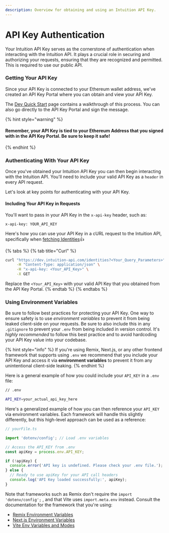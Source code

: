 ```yaml
---
description: Overview for obtaining and using an Intuition API Key.
---
```


# API Key Authentication

Your Intuition API Key serves as the cornerstone of authentication when interacting with the Intuition API. It plays a crucial role in securing and authorizing your requests, ensuring that they are recognized and permitted. This is required to use our public API.

### Getting Your API Key

Since your API Key is connected to your Ethereum wallet address, we've created an API Key Portal where you can obtain and view your API Key.

The [Dev Quick Start](../getting-started/dev-quick-start.md) page contains a walkthrough of this process. You can also go directly to the API Key Portal and sign the message.&#x20;

{% hint style="warning" %}
#### Remember, your API Key is tied to your Ethereum Address that you signed with in the API Key Portal.  Be sure to keep it safe!
{% endhint %}

### Authenticating With Your API Key

Once you've obtained your Intuition API Key you can then begin interacting with the Intuition API. You'll need to include your valid API Key as a `header` in every API request.

Let's look at key points for authenticating with your API Key.

#### Including Your API Key in Requests

You'll want to pass in your API Key in the `x-api-key` header, such as:

`x-api-key: YOUR_API_KEY`

Here's how you can use your API Key in a cURL request to the Intuition API, specifically when [fetching Identities](identities/fetch-all-identities.md):thumbsup:

{% tabs %}
{% tab title="Curl" %}
```bash
curl "https://dev.intuition-api.com/identities?<Your_Query_Parameters>" \
     -H "Content-Type: application/json" \
     -H "x-api-key: <Your_API_Key>" \
     -X GET
```

Replace the `<Your_API_Key>` with your valid API Key that you obtained from the API Key Portal.
{% endtab %}
{% endtabs %}

### Using Environment Variables

Be sure to follow best practices for protecting your API Key. One way to ensure safety is to use _environment variables_ to prevent it from being leaked client-side on your requests. Be sure to also include this in any `.gitignore` to prevent your `.env` from being included in version control. It's _highly recommended_ to follow this best practice and to avoid hardcoding your API Key value into your codebase.

{% hint style="info" %}
If you're using Remix, Next.js, or any other frontend framework that supports using `.env` we recommend that you include your API Key and access it via **environment variables** to prevent it from any unintentional client-side leaking.
{% endhint %}

Here is a general example of how you could include your `API_KEY` in a `.env` file:

```bash
// .env

API_KEY=your_actual_api_key_here
```

Here's a generalized example of how you can then reference your `API_KEY` via environment variables. Each framework will handle this slightly differently, but this high-level approach can be used as a reference:

```typescript
// yourFile.ts

import 'dotenv/config'; // Load .env variables

// Access the API_KEY from .env
const apiKey = process.env.API_KEY;

if (!apiKey) {
  console.error('API key is undefined. Please check your .env file.');
} else {
  // Ready to use apiKey for your API call headers
  console.log('API Key loaded successfully:', apiKey);
}

```

Note that frameworks such as Remix don't require the `import 'dotenv/config';` , and that Vite uses `import.meta.env` instead. Consult the documentation for the framework that you're using:

* [Remix Environment Variables](https://remix.run/docs/en/main/guides/envvars)
* [Next.js Environment Variables](https://nextjs.org/docs/pages/building-your-application/configuring/environment-variables)
* [Vite Env Variables and Modes](https://vitejs.dev/guide/env-and-mode)
